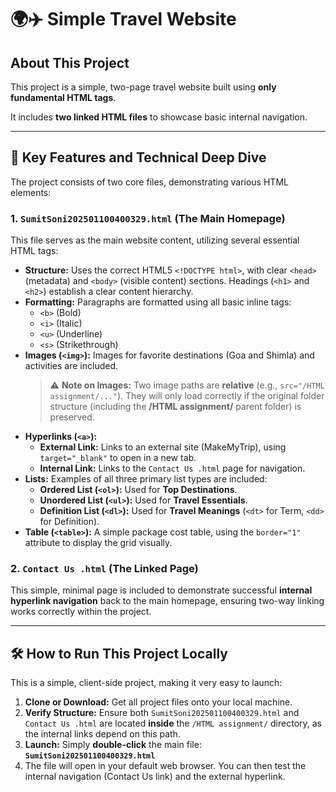 # 🌍✈️ Simple Travel Website 

## About This Project

This project is a simple, two-page travel website built using **only fundamental HTML tags**. 

It includes **two linked HTML files** to showcase basic internal navigation.

---

## 🚀 Key Features and Technical Deep Dive

The project consists of two core files, demonstrating various HTML elements:

### 1. `SumitSoni202501100400329.html` (The Main Homepage)

This file serves as the main website content, utilizing several essential HTML tags:

* **Structure:** Uses the correct HTML5 `<!DOCTYPE html>`, with clear `<head>` (metadata) and `<body>` (visible content) sections. Headings (`<h1>` and `<h2>`) establish a clear content hierarchy.
* **Formatting:** Paragraphs are formatted using all basic inline tags:
    * `<b>` (Bold)
    * `<i>` (Italic)
    * `<u>` (Underline)
    * `<s>` (Strikethrough)
* **Images (`<img>`):** Images for favorite destinations (Goa and Shimla) and activities are included.
    > ⚠️ **Note on Images:** Two image paths are **relative** (e.g., `src="/HTML assignment/..."`). They will only load correctly if the original folder structure (including the **/HTML assignment/** parent folder) is preserved.
* **Hyperlinks (`<a>`):**
    * **External Link:** Links to an external site (MakeMyTrip), using `target="_blank"` to open in a new tab.
    * **Internal Link:** Links to the `Contact Us .html` page for navigation.
* **Lists:** Examples of all three primary list types are included:
    * **Ordered List (`<ol>`):** Used for **Top Destinations**.
    * **Unordered List (`<ul>`):** Used for **Travel Essentials**.
    * **Definition List (`<dl>`):** Used for **Travel Meanings** (`<dt>` for Term, `<dd>` for Definition).
* **Table (`<table>`):** A simple package cost table, using the `border="1"` attribute to display the grid visually.

### 2. `Contact Us .html` (The Linked Page)

This simple, minimal page is included to demonstrate successful **internal hyperlink navigation** back to the main homepage, ensuring two-way linking works correctly within the project.

---

## 🛠️ How to Run This Project Locally

This is a simple, client-side project, making it very easy to launch:

1.  **Clone or Download:** Get all project files onto your local machine.
2.  **Verify Structure:** Ensure both `SumitSoni202501100400329.html` and `Contact Us .html` are located **inside** the `/HTML assignment/` directory, as the internal links depend on this path.
3.  **Launch:** Simply **double-click** the main file: **`SumitSoni202501100400329.html`**
4.  The file will open in your default web browser. You can then test the internal navigation (Contact Us link) and the external hyperlink.
